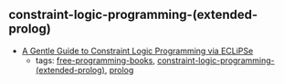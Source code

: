 constraint-logic-programming-(extended-prolog)
---
* [A Gentle Guide to Constraint Logic Programming via ECLiPSe](http://anclp.pl)
    * tags: [free-programming-books](../tags/free-programming-books.md), [constraint-logic-programming-(extended-prolog)](../tags/constraint-logic-programming-(extended-prolog).md), [prolog](../tags/prolog.md)
